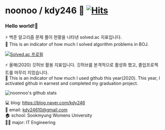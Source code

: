 # noonoo / kdy246 🙋‍ [![Hits](https://hits.seeyoufarm.com/api/count/incr/badge.svg?url=https%3A%2F%2Fgithub.com%2Fnoonnoo%2Fnoonnoo&count_bg=%2379C83D&title_bg=%23555555&icon=&icon_color=%23E7E7E7&title=hits&edge_flat=false)](https://hits.seeyoufarm.com)
### Hello world!👋

<!--
**noonnoo/noonnoo** is a ✨ _special_ ✨ repository because its `README.md` (this file) appears on your GitHub profile.

Here are some ideas to get you started:

- 🔭 I’m currently working on ...
- 🌱 I’m currently learning ...
- 👯 I’m looking to collaborate on ...
- 🤔 I’m looking for help with ...
- 💬 Ask me about ...
- 📫 How to reach me: ...
- 😄 Pronouns: ...
- ⚡ Fun fact: ...
-->

⚡ 백준 알고리즘 문제 풀이 현황을 나타낸 solved.ac 지표입니다.  
💬 This is an indicator of how much I solved algorithm problems in BOJ.  
  
[![Solved.ac
프로필](http://mazassumnida.wtf/api/generate_badge?boj=kdy246)](https://solved.ac/kdy246)  
  

⚡ 올해(2020) 깃허브 활용 지표입니다. 깃허브를 본격적으로 활성화 했고, 졸업프로젝트를 마무리 지었습니다.  
💬 This is an indicator of how much I used github this year(2020). This year, I activated github in earnest and completed my graduation project.  
  
![noonnoo's github stats](https://github-readme-stats.vercel.app/api?username=noonnoo&show_icons=true)


💻 blog: https://blog.naver.com/kdy246  
📧 email: kdy24610@gmail.com  
🏠 school: Sookmyung Womens University  
👩‍💻 major: IT Engineering
